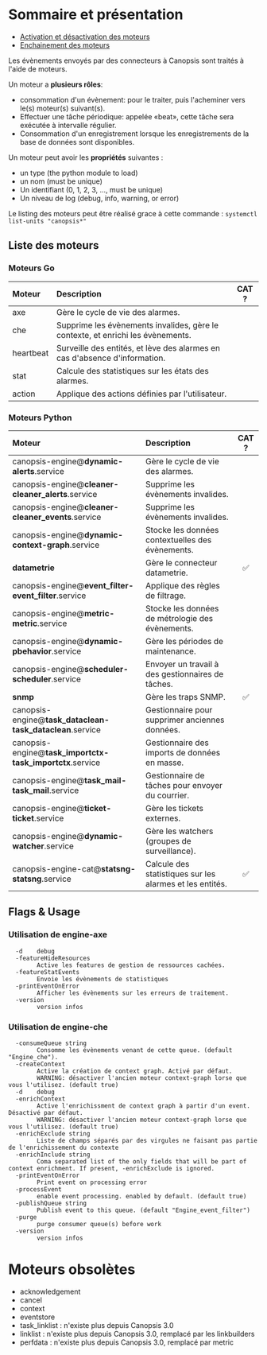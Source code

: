 # Sommaire et présentation

- [Activation et désactivation des moteurs](activation-desactivation-moteurs.md)
- [Enchainement des moteurs](schema-enchainement-moteurs.md)

Les évènements envoyés par des connecteurs à Canopsis sont traités à l'aide de moteurs.

Un moteur a **plusieurs rôles**:

- consommation d'un évènement: pour le traiter, puis l'acheminer vers le(s) moteur(s) suivant(s).
- Effectuer une tâche périodique: appelée «beat», cette tâche sera exécutée à intervalle régulier.
- Consommation d'un enregistrement lorsque les enregistrements de la base de données sont disponibles.

Un moteur peut avoir les **propriétés** suivantes :

- un type (the python module to load)
- un nom (must be unique)
- Un identifiant (0, 1, 2, 3, ..., must be unique)
- Un niveau de log (debug, info, warning, or error)

Le listing des moteurs peut être réalisé grace à cette commande : `systemctl list-units "canopsis*"`

## Liste des moteurs

### Moteurs Go

| Moteur         | Description                                                                     | CAT ?              |
|:---------------|:--------------------------------------------------------------------------------|:------------------:|
| axe            | Gère le cycle de vie des alarmes.                                               |                    |
| che            | Supprime les évènements invalides, gère le contexte, et enrichi les évènements. |                    |
| heartbeat      | Surveille des entités, et lève des alarmes en cas d'absence d'information.      |                    |
| stat           | Calcule des statistiques sur les états des alarmes.                             |                    |
| action         | Applique des actions définies par l'utilisateur.                                |                    |

### Moteurs Python

| Moteur                                                         | Description                                              | CAT ?              |
|:---------------------------------------------------------------|:---------------------------------------------------------|:------------------:|
| canopsis-engine@**dynamic-alerts**.service                     | Gère le cycle de vie des alarmes.                        |                    |
| canopsis-engine@**cleaner-cleaner_alerts**.service             | Supprime les évènements invalides.                       |                    |
| canopsis-engine@**cleaner-cleaner_events**.service             | Supprime les évènements invalides.                       |                    |
| canopsis-engine@**dynamic-context-graph**.service              | Stocke les données contextuelles des évènements.         |                    |
| **datametrie**                                                 | Gère le connecteur datametrie.                           | ✅             |
| canopsis-engine@**event_filter-event_filter**.service          | Applique des règles de filtrage.                         |                    |
| canopsis-engine@**metric-metric**.service                      | Stocke les données de métrologie des évènements.         |                    |
| canopsis-engine@**dynamic-pbehavior**.service                  | Gère les périodes de maintenance.                        |                    |
| canopsis-engine@**scheduler-scheduler**.service                | Envoyer un travail à des gestionnaires de tâches.        |                    |
| **snmp**                                                       | Gère les traps SNMP.                                     | ✅             |
| canopsis-engine@**task_dataclean-task_dataclean**.service      | Gestionnaire pour supprimer anciennes données.           |                    |
| canopsis-engine@**task_importctx-task_importctx**.service      | Gestionnaire des imports de données en masse.            |                    |
| canopsis-engine@**task_mail-task_mail**.service                | Gestionnaire de tâches pour envoyer du courrier.         |                    |
| canopsis-engine@**ticket-ticket**.service                      | Gère les tickets externes.                               |                    |
| canopsis-engine@**dynamic-watcher**.service                    | Gère les watchers (groupes de surveillance).             |                    |
| canopsis-engine-cat@**statsng-statsng**.service                | Calcule des statistiques sur les alarmes et les entités. | ✅             |

## Flags & Usage

### Utilisation de engine-axe

```
  -d    debug
  -featureHideResources
        Active les features de gestion de ressources cachées.
  -featureStatEvents
        Envoie les évènements de statistiques
  -printEventOnError
        Afficher les évènements sur les erreurs de traitement.
  -version
        version infos
```

### Utilisation de engine-che

```
  -consumeQueue string
        Consomme les évènements venant de cette queue. (default "Engine_che").
  -createContext
        Active la création de context graph. Activé par défaut.
        WARNING: désactiver l'ancien moteur context-graph lorse que vous l'utilisez. (default true)
  -d    debug
  -enrichContext
        Active l'enrichissment de context graph à partir d'un event. Désactivé par défaut.
        WARNING: désactiver l'ancien moteur context-graph lorse que vous l'utilisez. (default true)
  -enrichExclude string
        Liste de champs séparés par des virgules ne faisant pas partie de l'enrichissement du contexte
  -enrichInclude string
        Coma separated list of the only fields that will be part of context enrichment. If present, -enrichExclude is ignored.
  -printEventOnError
        Print event on processing error
  -processEvent
        enable event processing. enabled by default. (default true)
  -publishQueue string
        Publish event to this queue. (default "Engine_event_filter")
  -purge
        purge consumer queue(s) before work
  -version
        version infos
```

# Moteurs obsolètes

*  acknowledgement
*  cancel
*  context
*  eventstore
*  task_linklist : n'existe plus depuis Canopsis 3.0
*  linklist : n'existe plus depuis Canopsis 3.0, remplacé par les linkbuilders
*  perfdata : n'existe plus depuis Canopsis 3.0, remplacé par metric
